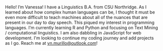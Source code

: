 Hello! I’m Vanessa! I have a Linguistics B.A. from CSU Northridge. As I learned about how complex human languages can be, I thought it must be even more difficult to teach machines about all of the nuances that are present in our day to day speech. This piqued my interest in programming languages. I’m currently learning R and Python and focusing on Text Mining / computational linguistics. I am also dabbling in JavaScript for web development. I'm looking to continue my coding journey and add projects as I go. Reach me at vn.murillo@outlook.com!

<!---
vm-rivii/vm-rivii is a ✨ special ✨ repository because its `README.md` (this file) appears on your GitHub profile.
You can click the Preview link to take a look at your changes.
--->
